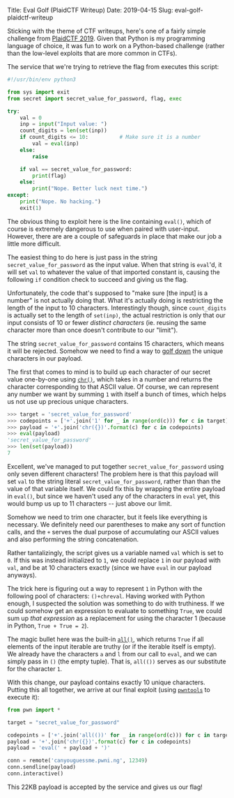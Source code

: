 Title: Eval Golf (PlaidCTF Writeup)
Date: 2019-04-15
Slug: eval-golf-plaidctf-writeup

Sticking with the theme of CTF writeups, here's one of a fairly simple challenge from [PlaidCTF 2019](http://plaidctf.com). Given that Python is my programming language of choice, it was fun to work on a Python-based challenge (rather than the low-level exploits that are more common in CTFs).

The service that we're trying to retrieve the flag from executes this script:

```python
#!/usr/bin/env python3

from sys import exit
from secret import secret_value_for_password, flag, exec

try:
    val = 0
    inp = input("Input value: ")
    count_digits = len(set(inp))
    if count_digits <= 10:          # Make sure it is a number
        val = eval(inp)
    else:
        raise

    if val == secret_value_for_password:
        print(flag)
    else:
        print("Nope. Better luck next time.")
except:
    print("Nope. No hacking.")
    exit(1)
```

The obvious thing to exploit here is the line containing `eval()`, which of course is extremely dangerous to use when paired with user-input. However, there are are a couple of safeguards in place that make our job a little more difficult.

The easiest thing to do here is just pass in the string `secret_value_for_password` as the input value. When that string is `eval`'d, it will set `val` to whatever the value of that imported constant is, causing the following `if` condition check to succeed and giving us the flag.

Unfortunately, the code that's supposed to "make sure [the input] is a number" is not actually doing that. What it's actually doing is restricting the length of the input to 10 characters. Interestingly though, since `count_digits` is actually set to the length of `set(inp)`, the actual restriction is only that our input consists of 10 or fewer _distinct characters_ (ie. reusing the same character more than once doesn't contribute to our "limit").

The string `secret_value_for_password` contains 15 characters, which means it will be rejected. Somehow we need to find a way to [golf down](https://en.wikipedia.org/wiki/Code_golf) the unique characters in our payload.

The first that comes to mind is to build up each character of our secret value one-by-one using [`chr()`](https://docs.python.org/3/library/functions.html#chr), which takes in a number and returns the character corresponding to that ASCII value. Of course, we can represent any number we want by summing `1` with itself a bunch of times, which helps us not use up precious unique characters.

```python
>>> target = 'secret_value_for_password'
>>> codepoints = ['+'.join('1' for _ in range(ord(c))) for c in target]
>>> payload = '+'.join('chr({})'.format(c) for c in codepoints)
>>> eval(payload)
'secret_value_for_password'
>>> len(set(payload))
7
```

Excellent, we've managed to put together `secret_value_for_password` using only seven different characters! The problem here is that this payload will set `val` to the string literal `secret_value_for_password`, rather than than the value of that variable itself. We could fix this by wrapping the entire payload in `eval()`, but since we haven't used any of the characters in `eval` yet, this would bump us up to 11 characters -- just above our limit.

Somehow we need to trim one character, but it feels like everything is necessary. We definitely need our parentheses to make any sort of function calls, and the `+` serves the dual purpose of accumulating our ASCII values and also performing the string concatenation.

Rather tantalizingly, the script gives us a variable named `val` which is set to `0`. If this was instead initialized to `1`, we could replace `1` in our payload with `val`, and be at 10 characters exactly (since we have `eval` in our payload anyways).

The trick here is figuring out a way to represent `1` in Python with the following pool of characters: `()+chreval`. Having worked with Python enough, I suspected the solution was something to do with truthiness. If we could somehow get an expression to evaluate to something `True`, we could sum up _that expression_ as a replacement for using the character 1 (because in Python, `True + True = 2`).

The magic bullet here was the built-in [`all()`](https://docs.python.org/3/library/functions.html#all), which returns `True` if all elements of the input iterable are truthy (or if the iterable itself is empty). We already have the characters `a` and `l` from our call to `eval`, and we can simply pass in `()` (the empty tuple). That is, `all(())` serves as our substitute for the character `1`.

With this change, our payload contains exactly 10 unique characters. Putting this all together, we arrive at our final exploit (using [`pwntools`](https://github.com/Gallopsled/pwntools) to execute it):

```python
from pwn import *

target = "secret_value_for_password"

codepoints = ['+'.join('all(())' for _ in range(ord(c))) for c in target]
payload = '+'.join('chr({})'.format(c) for c in codepoints)
payload = 'eval(' + payload + ')'

conn = remote('canyouguessme.pwni.ng', 12349)
conn.sendline(payload)
conn.interactive()
```

This 22KB payload is accepted by the service and gives us our flag!
